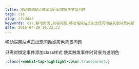 ```yaml
---
title: 移动端网站点击出现闪动或灰色背景问题
tags: css
slug: cfcdda3
keywords: css,移动页面,前端问题,移动端网站点击出现闪动或灰色背景问题
date: 2016-04-20 19:33:33
---
```


移动端网站点击出现闪动或灰色背景问题

只需对绑定事件添加class样式 使其触发事件时背景为透明色  
``` css
.class{-webkit-tap-highlight-color:transparent;}
```
